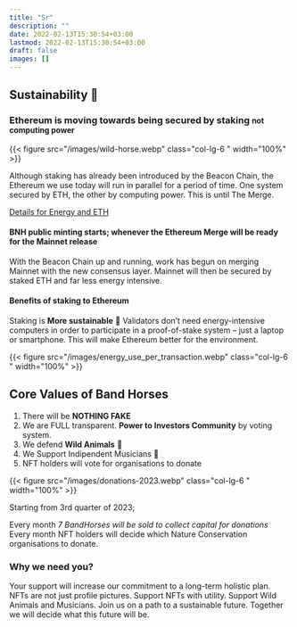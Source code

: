 ```yaml
---
title: "Sr"
description: ""
date: 2022-02-13T15:30:54+03:00
lastmod: 2022-02-13T15:30:54+03:00
draft: false
images: []
---
```


## Sustainability 🌲

### Ethereum is moving towards being secured by staking <small class="text-muted">not computing power</small>

<div class="row py-5">

{{< figure src="/images/wild-horse.webp" class="col-lg-6 " width="100%"  >}}

<div class="col-lg-6 ">

Although staking has already been introduced by the Beacon Chain, the Ethereum we use today will run in parallel for a period of time. One system secured by ETH, the other by computing power. This is until The Merge.

[Details for Energy and ETH](https://ethereum.org/en/energy-consumption/)

#### BNH public minting starts; whenever the Ethereum Merge will be ready for the Mainnet release

</div>
</div>

With the Beacon Chain up and running, work has begun on merging Mainnet with the new consensus layer. Mainnet will then be secured by staked ETH and far less energy intensive.

<div class="row py-2">
<div class="col-lg-6 ">

#### Benefits of staking to Ethereum

Staking is **More sustainable** 🌲 Validators don’t need energy-intensive computers in order to participate in a proof-of-stake system – just a laptop or smartphone. This will make Ethereum better for the environment.

</div>
{{< figure src="/images/energy_use_per_transaction.webp" class="col-lg-6 " width="100%"  >}}
</div>

## Core Values of Band Horses

1. There will be **NOTHING FAKE**
1. We are FULL transparent. **Power to Investors Community** by voting system.
1. We defend **Wild Animals** 🐴
1. We Support Indipendent Musicians   🎵
1. NFT holders will vote for organisations to donate

<div class="row py-5">
{{< figure src="/images/donations-2023.webp" class="col-lg-6 " width="100%"  >}}

<div class="col-lg-6 ">

Starting from 3rd quarter of 2023;

Every month *7 BandHorses will be sold to collect capital for donations* Every month NFT holders will decide which Nature Conservation  organisations to donate.

</div>
</div>

### Why we need you?

Your support will increase our commitment to a long-term holistic plan. NFTs are not just profile pictures. Support NFTs with utility. Support Wild Animals and Musicians.
Join us on a path to a sustainable future. Together we will decide what this future will be.
